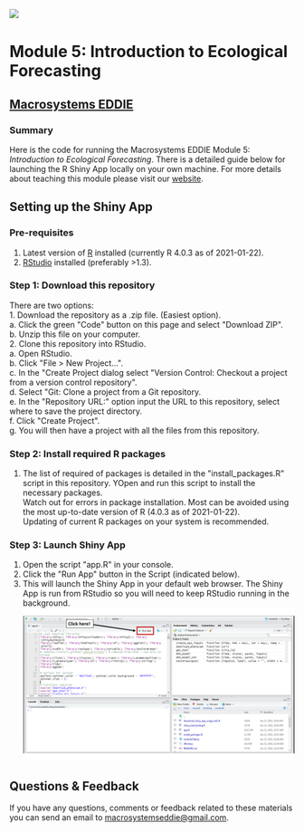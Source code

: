 ![](www/project-eddie-banner-2020_green.png)<!-- -->
# Module 5: Introduction to Ecological Forecasting
## [Macrosystems EDDIE](https://serc.carleton.edu/eddie/macrosystems/index.html)
### Summary
Here is the code for running the Macrosystems EDDIE Module 5: _Introduction to Ecological Forecasting_. There is a detailed guide below for launching the R Shiny App locally on your own machine. For more details about teaching this module please visit our [website](http://module5.macrosystemseddie.org/).

##  Setting up the Shiny App
### Pre-requisites
1. Latest version of [R](https://cran.r-project.org/) installed (currently R 4.0.3 as of 2021-01-22).  
2. [RStudio](https://rstudio.com/products/rstudio/download/) installed (preferably >1.3).  

### Step 1: Download this repository
There are two options:  
	1. Download the repository as a .zip file. (Easiest option).  
		a. Click the green "Code" button on this page and select "Download ZIP".  
		b. Unzip this file on your computer.  
	2. Clone this repository into RStudio.  
		a. Open RStudio.  
		b. Click "File > New Project...".  
		c. In the "Create Project dialog select "Version Control: Checkout a project from a version control repository".  
		d. Select "Git: Clone a project from a Git repository.  
		e. In the "Repository URL:" option input the URL to this repository, select where to save the project directory.  
		f. Click "Create Project".  
		g. You will then have a project with all the files from this repository.  
		
### Step 2: Install required R packages
1. The list of required of packages is detailed in the "install_packages.R" script in this repository. YOpen and run this script to install the necessary packages.  
Watch out for errors in package installation. Most can be avoided using the most up-to-date version of R (4.0.3 as of 2021-01-22).  
Updating of current R packages on your system is recommended.

### Step 3: Launch Shiny App
1. Open the script "app.R" in your console.  
2. Click the "Run App" button in the Script (indicated below).  
3. This will launch the Shiny App in your default web browser. The Shiny App is run from RStudio so you will need to keep RStudio running in the background.  
![](www/launch_app.png)<!-- -->	

## Questions & Feedback
If you have any questions, comments or feedback related to these materials you can send an email to [macrosystemseddie@gmail.com]().
 

